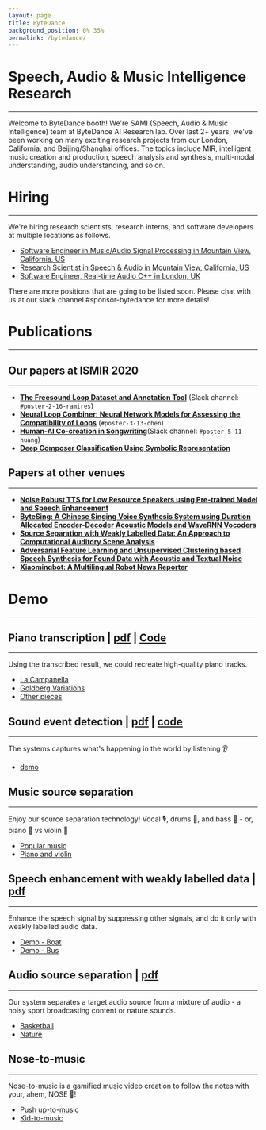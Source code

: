 ```yaml
---
layout: page
title: ByteDance
background_position: 0% 35% 
permalink: /bytedance/
---
```


# Speech, Audio & Music Intelligence Research

---

Welcome to ByteDance booth! We're SAMI (Speech, Audio & Music Intelligence) team at ByteDance AI Research lab. Over last 2+ years, we've been working on many exciting research projects from our London, California, and Beijing/Shanghai offices. The topics include MIR, intelligent music creation and production, speech analysis and synthesis, multi-modal understanding, audio understanding, and so on.

# Hiring

---

We're hiring research scientists, research interns, and software developers at multiple locations as follows.

-   [Software Engineer in Music/Audio Signal Processing in Mountain View, California, US](https://job.bytedance.com/en/position/detail/6802350822341478664)
-   [Research Scientist in Speech & Audio in Mountain View, California, US](https://job.bytedance.com/en/position/detail/6802352354340374798)
-   [Software Engineer, Real-time Audio C++ in London, UK](https://careers.tiktok.com/position/detail/6859728777694873869)

There are more positions that are going to be listed soon. Please chat with us at our slack channel #sponsor-bytedance for more details!

# Publications

---

## Our papers at ISMIR 2020

---

-   [**The Freesound Loop Dataset and Annotation Tool**](https://program.ismir2020.net/poster_2-16.html) (Slack channel: `#poster-2-16-ramires`)
-   [**Neural Loop Combiner: Neural Network Models for Assessing the Compatibility of Loops**](https://program.ismir2020.net/poster_3-13.html) (`#poster-3-13-chen`)
-   [**Human-AI Co-creation in Songwriting**](https://program.ismir2020.net/poster_5-11.html)(Slack channel: `#poster-5-11-huang`)
-   [**Deep Composer Classification Using Symbolic Representation**](https://program.ismir2020.net/lbd_431.html)

## Papers at other venues

---

-   [**Noise Robust TTS for Low Resource Speakers using Pre-trained Model and Speech Enhancement**](https://arxiv.org/abs/2005.12531)
-   [**ByteSing: A Chinese Singing Voice Synthesis System using Duration Allocated Encoder-Decoder Acoustic Models and WaveRNN Vocoders**](https://arxiv.org/abs/2004.11012)
-   [**Source Separation with Weakly Labelled Data: An Approach to Computational Auditory Scene Analysis**](https://arxiv.org/abs/2002.02065)
-   [**Adversarial Feature Learning and Unsupervised Clustering based Speech Synthesis for Found Data with Acoustic and Textual Noise**](https://arxiv.org/abs/2004.13595)
-   [**Xiaomingbot: A Multilingual Robot News Reporter**](https://arxiv.org/abs/2007.08005)

# Demo

---

## Piano transcription | [pdf](https://arxiv.org/pdf/2010.01815.pdf) | [Code](https://github.com/bytedance/piano_transcription)

---

Using the transcribed result, we could recreate high-quality piano tracks.

-   [La Campanella](https://www.bilibili.com/video/BV1JD4y1d7Pn/)
-   [Goldberg Variations](https://www.bilibili.com/video/BV1M541177x4/)
-   [Other pieces](https://www.youtube.com/watch?v=5U-WL0QvKCg)

## Sound event detection | [pdf](https://arxiv.org/pdf/1912.10211.pdf) | [code](https://github.com/qiuqiangkong/audioset_tagging_cnn)

---

The systems captures what's happening in the world by listening 👂

-   [demo](https://www.youtube.com/watch?v=uV-zlIXjWFc)

## Music source separation

---

Enjoy our source separation technology! Vocal 🎙, drums 🥁, and bass 🎸 - or, piano 🎹 vs violin 🎻

-   [Popular music](https://www.youtube.com/watch?v=WH4m5HYzHsg)
-   [Piano and violin](https://www.youtube.com/watch?v=x_ikqUqrnQ0)

## Speech enhancement with weakly labelled data | [pdf](https://arxiv.org/pdf/2002.02065.pdf)

---

Enhance the speech signal by suppressing other signals, and do it only with weakly labelled audio data.

-   [Demo - Boat](https://www.youtube.com/watch?v=2-BuCYI1yb8)
-   [Demo - Bus](https://www.youtube.com/watch?v=DzQvn820u8E)

## Audio source separation | [pdf](https://arxiv.org/pdf/2002.02065.pdf)

---

Our system separates a target audio source from a mixture of audio - a noisy sport broadcasting content or nature sounds.

-   [Basketball](https://www.youtube.com/watch?v=QleD1YF0nHU)
-   [Nature](https://www.youtube.com/watch?v=g9NaNVhyCbY)

## Nose-to-music

---

Nose-to-music is a gamified music video creation to follow the notes with your, ahem, NOSE 👃!

-   [Push up-to-music](https://www.douyin.com/share/video/6856891097013095680/?mid=6856891048132676360)
-   [Kid-to-music](https://www.douyin.com/share/video/6856606874838650126/?mid=6856280361949760263)
